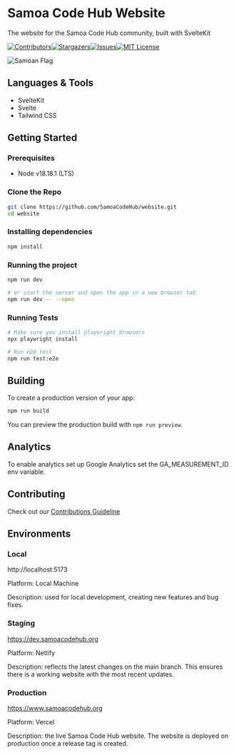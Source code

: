 # Samoa Code Hub Website

The website for the Samoa Code Hub community, built with SvelteKit

[![Contributors][contributors-shield]][contributors-url][![Stargazers][stars-shield]][stars-url][![Issues][issues-shield]][issues-url][![MIT License][license-shield]][license-url]

![Samoan Flag](https://www.worldatlas.com/img/flag/ws-flag.jpg)

## Languages & Tools

- SvelteKit
- Svelte
- Tailwind CSS

## Getting Started

### Prerequisites

- Node v18.18.1 (LTS)

### Clone the Repo

```sh
git clone https://github.com/SamoaCodeHub/website.git
cd website
```

### Installing dependencies

```bash
npm install
```

### Running the project

```bash
npm run dev

# or start the server and open the app in a new browser tab
npm run dev -- --open
```

### Running Tests

```bash
# Make sure you install playwright browsers
npx playwright install

# Run e2e test
npm run test:e2e
```

## Building

To create a production version of your app:

```bash
npm run build
```

You can preview the production build with `npm run preview`.

## Analytics

To enable analytics set up Google Analytics set the GA_MEASUREMENT_ID env
variable.

## Contributing

Check out our [Contributions Guideline][contribution-url]

## Environments

### Local

http://localhost:5173

Platform: Local Machine

Description: used for local development, creating new features and bug fixes.

### Staging

https://dev.samoacodehub.org

Platform: Netlify

Description: reflects the latest changes on the main branch. This ensures there is a working website with the most recent updates.

### Production

https://www.samoacodehub.org

Platform: Vercel

Description: the live Samoa Code Hub website. The website is deployed on production once a release tag is created.

<!-- MARKDOWN LINKS & IMAGES -->
<!-- https://www.markdownguide.org/basic-syntax/#reference-style-links -->

[contributors-shield]: https://img.shields.io/github/contributors/SamoaCodeHub/website.svg?style=for-the-badge
[contributors-url]: https://github.com/SamoaCodeHub/website/graphs/contributors
[stars-shield]: https://img.shields.io/github/stars/SamoaCodeHub/website.svg?style=for-the-badge
[stars-url]: https://github.com/SamoaCodeHub/website/stargazers
[issues-shield]: https://img.shields.io/github/issues/SamoaCodeHub/website.svg?style=for-the-badge
[issues-url]: https://github.com/SamoaCodeHub/website/issues
[license-shield]: https://img.shields.io/github/license/SamoaCodeHub/website.svg?style=for-the-badge
[license-url]: https://github.com/SamoaCodeHub/website/blob/main/LICENSE.txt
[contribution-url]: https://github.com/SamoaCodeHub/website/blob/main/CONTRIBUTING.md
